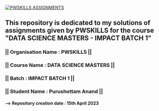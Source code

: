 [![PWSKILLS ASSIGNMENTS](https://readme-typing-svg.demolab.com?font=Calibri&pause=1000&multiline=true&width=435&lines=PWSKILLS+-+ASSIGNMENTS)](https://github.com/creativepuru)


## This repository is dedicated to my solutions of assignments given by PWSKILLS for the course "DATA SCIENCE MASTERS - IMPACT BATCH 1" 

### || Organisation Name : PWSKILLS  ||

### || Course Name : DATA SCIENCE MASTERS  ||

### || Batch : IMPACT BATCH 1  ||

### || Student Name : Purushottam Anand  ||

#### --> Repository creation date : 15th April 2023
